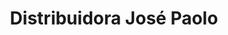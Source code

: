 ---
title: "Distribuidora José Paolo"
url: /liberia/distribuidora-jose-paolo-avenida-25-de-julio/
shop: general
---